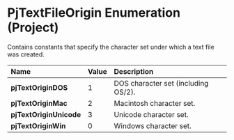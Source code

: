 
# PjTextFileOrigin Enumeration (Project)

Contains constants that specify the character set under which a text file was created. 



|**Name**|**Value**|**Description**|
|:-----|:-----|:-----|
|**pjTextOriginDOS**|1|DOS character set (including OS/2).|
|**pjTextOriginMac**|2|Macintosh character set.|
|**pjTextOriginUnicode**|3|Unicode character set.|
|**pjTextOriginWin**|0|Windows character set.|
